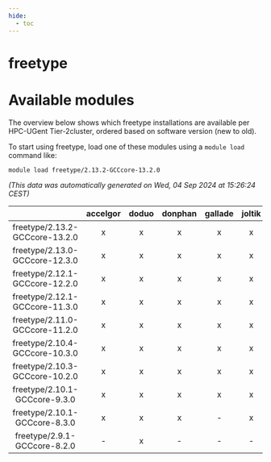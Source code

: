 ```yaml
---
hide:
  - toc
---
```


freetype
========

# Available modules


The overview below shows which freetype installations are available per HPC-UGent Tier-2cluster, ordered based on software version (new to old).

To start using freetype, load one of these modules using a `module load` command like:

```shell
module load freetype/2.13.2-GCCcore-13.2.0
```

*(This data was automatically generated on Wed, 04 Sep 2024 at 15:26:24 CEST)*  

| |accelgor|doduo|donphan|gallade|joltik|shinx|skitty|
| :---: | :---: | :---: | :---: | :---: | :---: | :---: | :---: |
|freetype/2.13.2-GCCcore-13.2.0|x|x|x|x|x|x|x|
|freetype/2.13.0-GCCcore-12.3.0|x|x|x|x|x|x|x|
|freetype/2.12.1-GCCcore-12.2.0|x|x|x|x|x|x|x|
|freetype/2.12.1-GCCcore-11.3.0|x|x|x|x|x|x|x|
|freetype/2.11.0-GCCcore-11.2.0|x|x|x|x|x|-|x|
|freetype/2.10.4-GCCcore-10.3.0|x|x|x|x|x|-|x|
|freetype/2.10.3-GCCcore-10.2.0|x|x|x|x|x|-|x|
|freetype/2.10.1-GCCcore-9.3.0|x|x|x|x|x|-|x|
|freetype/2.10.1-GCCcore-8.3.0|x|x|x|-|x|-|x|
|freetype/2.9.1-GCCcore-8.2.0|-|x|-|-|-|-|-|
